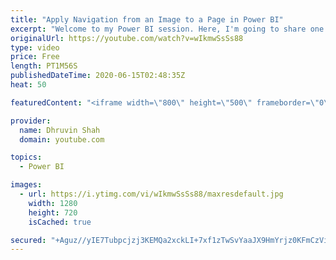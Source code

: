 ```yaml
---
title: "Apply Navigation from an Image to a Page in Power BI"
excerpt: "Welcome to my Power BI session. Here, I'm going to share one of the important Tip of Power BI Desktop.  Now, we can apply a navigation link to the Image Icon as well in Power BI Desktop.  Earlier we did not have a functionality to set Navigation link on Images or Shapes in Power BI. With the May 2020"
originalUrl: https://youtube.com/watch?v=wIkmwSsSs88
type: video
price: Free
length: PT1M56S
publishedDateTime: 2020-06-15T02:48:35Z
heat: 50

featuredContent: "<iframe width=\"800\" height=\"500\" frameborder=\"0\" src=\"https://www.youtube.com/embed/wIkmwSsSs88\" allow=\"accelerometer; autoplay; encrypted-media; gyroscope; picture-in-picture\" allowfullscreen></iframe>"

provider:
  name: Dhruvin Shah
  domain: youtube.com

topics:
  - Power BI

images:
  - url: https://i.ytimg.com/vi/wIkmwSsSs88/maxresdefault.jpg
    width: 1280
    height: 720
    isCached: true

secured: "+Aguz//yIE7Tubpcjzj3KEMQa2xckLI+7xf1zTwSvYaaJX9HmYrjz0KFmCzViUBS7GJF8jxTaMFRmOmj1838/NemFR6N5VtwXQ2rD1x7uGj68CmZPlrKHa6VuvVMXEdnn8wI6to2C7RNU9b//jNPEt430343c9KtKkm07YHpDPMx/RYyp/KEx/wvs51YfAuVEKSYnZIl+P+VnRAHMplu18Toiqjrz8FO2METiWvS+eC/Oqd9Br6jghPvI/RYOLbJlp/9Z+DoHtGxc1eAk0F0THAl4aW3AV/9A0dQoh9JiuwGIo3+w80netFuHZ+bEX90FTYv2CBXYOvG3w1u1zmOE2LD83FVr/DrE7E59S0j/qRcIF3eyCpWs869f/zgIoWAdiYxp8A4nEdt+wshzgQBklogyNPIlYxxrBr100G1bvk=;shYy8Xx9mypOuD6EbJgI4Q=="
---
```



